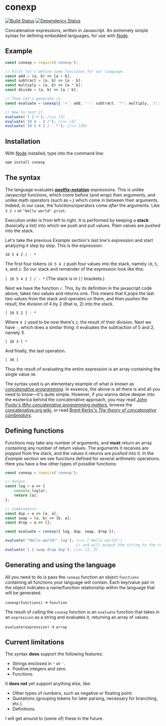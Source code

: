 
conexp
======

[![Build Status](https://travis-ci.org/agj/conexp.svg?branch=master)](https://travis-ci.org/agj/conexp)
[![Dependency Status](https://david-dm.org/agj/conexp.svg)](https://david-dm.org/agj/conexp)

Concatenative expressions, written in Javascript. An extremely simple syntax for defining embedded languages, for use with [Node][node].

[node]: https://nodejs.org/
[wiki_concat]: https://en.wikipedia.org/wiki/Concatenative_programming_language
[postfix]: https://en.wikipedia.org/wiki/Reverse_Polish_notation
[concat-org]: http://www.concatenative.org/wiki/view/Front%20Page
[purdy]: https://evincarofautumn.blogspot.cl/2012/02/why-concatenative-programming-matters.html
[kerby]: http://tunes.org/~iepos/joy.html

## Example

```js
const conexp = require('conexp');

// First let's define some functions for our language.
const add = (a, b) => [a + b];
const subtract = (a, b) => [a - b];
const multiply = (a, b) => [a * b];
const divide = (a, b) => [a / b];

// Then let's generate it.
const evaluate = conexp({ '+': add, '-': subtract, '*': multiply, '/': divide });

// Now to test it.
evaluate('1 2 +'); //=> [3]
evaluate('10 4 - 3 /'); //=> [3]
evaluate('10 5 4 2 / - *'); //=> [30]
```


## Installation

With [Node][node] installed, type into the command line:

```sh
npm install conexp
```


## The syntax

The language evaluates [**postfix-notation**][postfix] expressions. This is unlike Javascript functions, which come before (and wrap) their arguments, and unlike math operators (such as `+`,) which come in between their arguments. Indeed, in our case, the functions/operators come _after_ the arguments. Like `3 2 +` or `"Hello world" print`.

Execution order is from left to right. It is performed by keeping a **stack** (basically a list) into which we push and pull values. Plain values are _pushed_ into the stack.

Let's take the previous _Example_ section's last line's expression and start analyzing it step by step. This is the expression:

`10 5 4 2 / - *`

The first four tokens `10 5 4 2` push four values into the stack, namely `10`, `5`, `4`, and `2`. So our stack and remainder of the expression look like this:

`[ 10 5 4 2 ] / - *` (The stack is in `[]` brackets.)

Next we have the function `/`. This, by its definition in the javascript code above, takes two values and returns one. This means that it _pops_ the last two values from the stack and operates on them, and then _pushes_ the result, the division of 4 by 2 (that is, 2) into the stack.

`[ 10 5 2 ] - *`

Where `4 2` used to be now there's `2`, the result of their division. Next we have `-`, which does a similar thing: it evaluates the subtraction of 5 and 2, namely 3.

`[ 10 3 ] *`

And finally, the last operation.

`[ 30 ]`

Thus the result of evaluating the entire expression is an array containing the single value `30`.

The syntax used is an elementary example of what is known as [_concatenative programming_][wiki_concat]. In essence, the above is all there is and all you need to know—it's quite simple. However, if you wanna delve deeper into the esoterica behind the concatenative approach, you may read [John Purdy's _Why concatenative programming matters_][purdy], browse the [concatenative.org wiki][concat-org], or read [Brent Kerby's _The theory of concatenative combinators_][kerby].


## Defining functions

Functions may take any number of arguments, and **must** return an array containing any number of return values. The arguments it receives are _popped_ from the stack, and the values it returns are _pushed_ into it. In the _Example_ section we see functions defined for several arithmetic operations. Here you have a few other types of possible functions:

```js
const conexp = require('conexp');

// Output.
const log = a => {
    console.log(a);
    return [a];
};

// Combinators.
const dup = a => [a, a];
const swap = (a, b) => [b, a];
const drop = a => [];

const evaluate = conexp({ log, dup, swap, drop });

evaluate('"Hello world!" log'); //=> ['Hello world!']
                                // and will output the string to the console.
evaluate('1 2 swap drop dup'); //=> [2, 2]
```


## Generating and using the language

All you need to do is pass the `conexp` function an object `functions` containing all functions your language will contain. Each key/value pair in the object indicates a name/function relationship within the language that will be generated.

`conexp(functions)` → `function`

The result of calling the `conexp` function is an `evaluate` function that takes in an `expression` as a string and evaluates it, returning an array of values.

`evaluate(expression)` → `array`


## Current limitations

The syntax **does** support the following features:

- Strings enclosed in `"` or `'`.
- Positive integers and zero.
- Functions.

It **does not** yet support anything else, like:

- Other types of numbers, such as negative or floating point.
- Quotations (grouping tokens for later parsing, necessary for branching, etc.).
- Definitions.

I will get around to (some of) these in the future.

